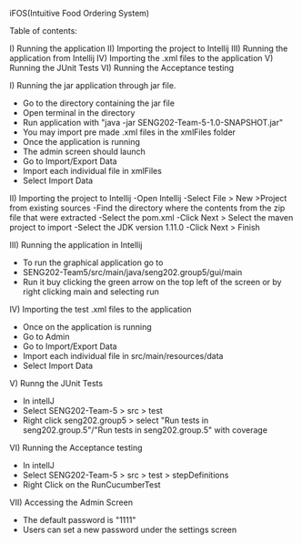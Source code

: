 iFOS(Intuitive Food Ordering System) 

Table of contents: 

I)   Running the application
II)  Importing the project to Intellij
III) Running the application from Intellij
IV)  Importing the .xml files to the application 
V)   Running the JUnit Tests
VI)  Running the Acceptance testing  

I) Running the jar application through jar file. 
   - Go to the directory containing the jar file
   - Open terminal in the directory
   - Run application with "java -jar SENG202-Team-5-1.0-SNAPSHOT.jar"
   - You may import pre made .xml files in the xmlFiles folder
   - Once the application is running
   - The admin screen should launch
   - Go to Import/Export Data
   - Import each individual file in xmlFiles
   - Select Import Data

II) Importing the project to Intellij
   -Open Intellij
   -Select File > New >Project from existing sources
   -Find the directory where the contents from the zip file that were extracted
   -Select the pom.xml
   -Click Next > Select the maven project to import
   -Select the JDK version 1.11.0
   -Click Next > Finish

III) Running the application in Intellij
   - To run the graphical application go to
   - SENG202-Team5/src/main/java/seng202.group5/gui/main
   - Run it buy clicking the green arrow on the top left of the screen or by right clicking main and selecting run

IV) Importing the test .xml files to the application
  - Once on the application is running
  - Go to Admin
  - Go to Import/Export Data
  - Import each individual file in src/main/resources/data
  - Select Import Data

V) Runng the JUnit Tests
 - In intellJ
 - Select SENG202-Team-5 > src > test
 - Right click seng202.group5 > select "Run tests in seng202.group.5"/"Run tests in seng202.group.5" with coverage

VI) Running the Acceptance testing
 - In intellJ
 - Select SENG202-Team-5 > src > test > stepDefinitions
 - Right Click on the RunCucumberTest

VII) Accessing the Admin Screen
 - The default password is "1111"
 - Users can set a new password under the settings screen

